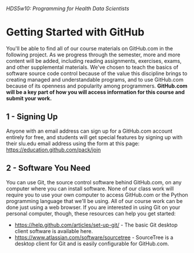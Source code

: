 _HDS5w10: Programming for Health Data Scientists_

Getting Started with GitHub
===

You'll be able to find all of our course materials on GitHub.com in the following project. As we progress through the semester, more and more content will be added, including reading assignments, exercises, exams, and other supplemental materials. We've chosen to teach the basics of software source code control because of the value this discipline brings to creating managed and understandable programs, and to use GitHub.com because of its openness and popularity among programmers. **GitHub.com will be a key part of how you will access information for this course and submit your work.**

1 - Signing Up
---
Anyone with an email address can sign up for a GitHub.com account entirely for free, and students will get special features by signing up with their slu.edu email address using the form at this page: https://education.github.com/pack/join

2 - Software You Need
---
You can use Git, the source control software behind GitHub.com, on any computer where you can install software. None of our class work will require you to use your own computer to access GitHub.com or the Python programming language that we'll be using. All of our course work can be done just using a web browser. If you are interested in using Git on your personal computer, though, these resources can help you get started:
* https://help.github.com/articles/set-up-git/ - The basic Git desktop client software is available here.
* https://www.atlassian.com/software/sourcetree - SourceTree is a desktop client for Git and is easily configurable for GitHub.com.
